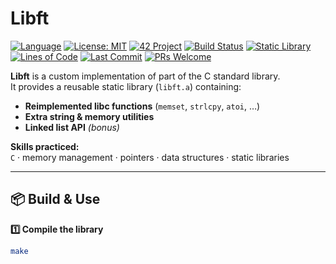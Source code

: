 # Libft  
[![Language](https://img.shields.io/badge/language-C-blue.svg)]()
[![License: MIT](https://img.shields.io/badge/License-MIT-green.svg)]()
[![42 Project](https://img.shields.io/badge/42-Project-blue)]()
[![Build Status](https://img.shields.io/badge/build-passing-brightgreen.svg)]()
[![Static Library](https://img.shields.io/badge/library-static-lightgrey.svg)]()
[![Lines of Code](https://img.shields.io/tokei/lines/github/username/libft)]()
[![Last Commit](https://img.shields.io/github/last-commit/username/libft.svg)]()
[![PRs Welcome](https://img.shields.io/badge/PRs-welcome-blueviolet.svg)]()

**Libft** is a custom implementation of part of the C standard library.  
It provides a reusable static library (`libft.a`) containing:

- **Reimplemented libc functions** (`memset`, `strlcpy`, `atoi`, …)
- **Extra string & memory utilities**
- **Linked list API** *(bonus)*

**Skills practiced:**  
`C` · memory management · pointers · data structures · static libraries

---

## 📦 Build & Use

**1️⃣ Compile the library**
```bash
make
